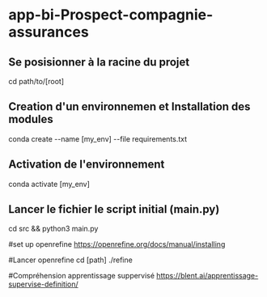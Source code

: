 # app-bi-Prospect-compagnie-assurances

## Se posisionner à la racine du projet
cd path/to/[root]

## Creation d'un environnemen et Installation des modules  
conda create --name [my_env] --file requirements.txt
## Activation de l'environnement
conda activate [my_env]

## Lancer le fichier le script initial (main.py)
cd src && python3 main.py




#set up openrefine
https://openrefine.org/docs/manual/installing

#Lancer openrefine
cd [path] ./refine

#Compréhension apprentissage suppervisé
https://blent.ai/apprentissage-supervise-definition/